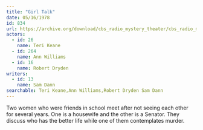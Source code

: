 ```yaml
---
title: "Girl Talk"
date: 05/16/1978
id: 834
url: https://archive.org/download/cbs_radio_mystery_theater/cbs_radio_mystery_theater-0801-0850.zip/cbs_radio_mystery_theater-0801-0850%2Fcbsrmt_0834_girl_talk.mp3
actors:  
  - id: 26
    name: Teri Keane  
  - id: 264
    name: Ann Williams  
  - id: 16
    name: Robert Dryden
writers:  
  - id: 13
    name: Sam Dann
searchable: Teri Keane,Ann Williams,Robert Dryden Sam Dann
---
```

Two women who were friends in school meet after not seeing each other for several years. One is a housewife and the other is a Senator. They discuss who has the better life while one of them contemplates murder.